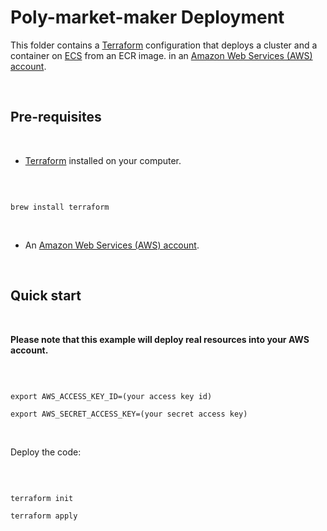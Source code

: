 # Poly-market-maker Deployment


This folder contains a [Terraform](https://www.terraform.io/) configuration that deploys a cluster and a container on [ECS](https://eu-west-2.console.aws.amazon.com/ecs/home?region=eu-west-2#/clusters) from an ECR image. in an [Amazon Web Services (AWS) account](http://aws.amazon.com/).

​

## Pre-requisites

​

- [Terraform](https://www.terraform.io/) installed on your computer.

​

```

brew install terraform

```

​

- An [Amazon Web Services (AWS) account](http://aws.amazon.com/).

​

## Quick start

​

**Please note that this example will deploy real resources into your AWS account.**

​

```

export AWS_ACCESS_KEY_ID=(your access key id)

export AWS_SECRET_ACCESS_KEY=(your secret access key)

```

​

Deploy the code:

​

```

terraform init

terraform apply

```

